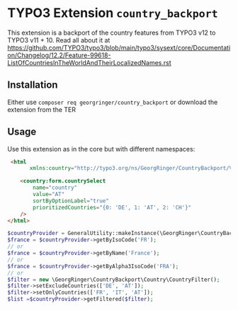 # TYPO3 Extension `country_backport`

This extension is a backport of the country features from TYPO3 v12 to TYPO3 v11 + 10.
Read all about it at https://github.com/TYPO3/typo3/blob/main/typo3/sysext/core/Documentation/Changelog/12.2/Feature-99618-ListOfCountriesInTheWorldAndTheirLocalizedNames.rst

## Installation

Either use `composer req georgringer/country_backport` or download the extension from the TER

## Usage

Use this extension as in the core but with different namespaces:

```html
 <html
       xmlns:country="http://typo3.org/ns/GeorgRinger/CountryBackport/ViewHelpers">

    <country:form.countrySelect
        name="country"
        value="AT"
        sortByOptionLabel="true"
        prioritizedCountries="{0: 'DE', 1: 'AT', 2: 'CH'}"
    />
</html>
```

```php
$countryProvider = GeneralUtility::makeInstance(\GeorgRinger\CountryBackport\Country\CountryProvider);
$france = $countryProvider->getByIsoCode('FR');
// or
$france = $countryProvider->getByName('France');
// or
$france = $countryProvider->getByAlpha3IsoCode('FRA');
// or
$filter = new \GeorgRinger\CountryBackport\Country\CountryFilter();
$filter->setExcludeCountries(['DE', 'AT']);
$filter->setOnlyCountries(['FR', 'IT', 'AT']);
$list =$countryProvider->getFiltered($filter);
```

